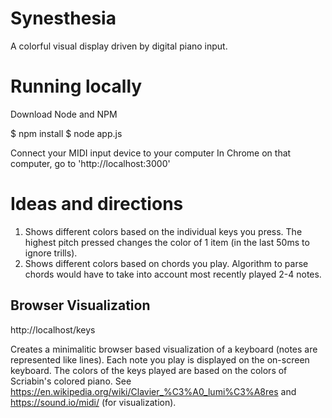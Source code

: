 # Synesthesia 

A colorful visual display driven by digital piano input.

# Running locally

Download Node and NPM

$ npm install
$ node app.js

Connect your MIDI input device to your computer
In Chrome on that computer, go to 'http://localhost:3000'

# Ideas and directions

1. Shows different colors based on the individual keys you press. The highest pitch pressed changes the color of 1 item (in the last 50ms to ignore trills).
2. Shows different colors based on chords you play. Algorithm to parse chords would have to take into account most recently played 2-4 notes.

## Browser Visualization

http://localhost/keys 

Creates a minimalitic browser based visualization of a keyboard (notes are represented like lines). Each note you play is displayed on the on-screen keyboard. The colors of the keys played are based on the colors of Scriabin's colored piano. See https://en.wikipedia.org/wiki/Clavier_%C3%A0_lumi%C3%A8res and https://sound.io/midi/ (for visualization).